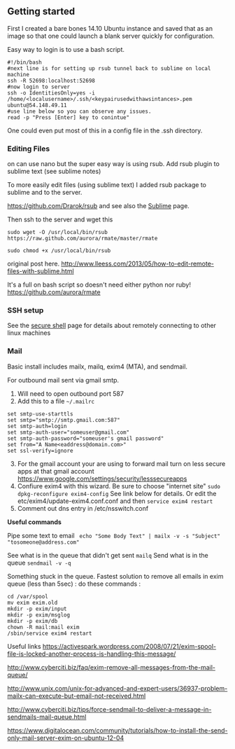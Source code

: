 
## Getting started

First I created a bare bones 14.10 Ubuntu instance and saved that as an image so that one could launch a blank server quickly for configuration.

Easy way to login is to use a bash script.

```
#!/bin/bash
#next line is for setting up rsub tunnel back to sublime on local machine
ssh -R 52698:localhost:52698
#now login to server
ssh -o IdentitiesOnly=yes -i /home/<localusername>/.ssh/<keypairusedwithawsintances>.pem ubuntu@54.148.49.11
#use line below so you can observe any issues.
read -p "Press [Enter] key to conintue"
```

One could even put most of this in a config file in the .ssh directory.


### Editing Files

on can use nano but the super easy way is using rsub.  Add rsub plugin to sublime text (see sublime notes)

To more easily edit files (using sublime text)  I added rsub package to sublime and to the server.

https://github.com/Drarok/rsub and see also the [Sublime](sublime.md) page.  

Then ssh to the server and wget this 

```
sudo wget -O /usr/local/bin/rsub https://raw.github.com/aurora/rmate/master/rmate

sudo chmod +x /usr/local/bin/rsub

```
original post here.
http://www.lleess.com/2013/05/how-to-edit-remote-files-with-sublime.html

It's a full on bash script so doesn't need either python nor ruby!
https://github.com/aurora/rmate


### SSH setup

See the [secure shell](linux-ssh.md) page for details about remotely connecting to other linux machines

### Mail

Basic install includes mailx, mailq, exim4 (MTA), and sendmail.

For outbound mail sent via gmail smtp.  

1. Will need to open outbound port 587 
2. Add this to a file `~/.mailrc`
```
set smtp-use-starttls
set smtp="smtp://smtp.gmail.com:587"
set smtp-auth=login
set smtp-auth-user="someuser@gmail.com"
set smtp-auth-password="someuser's gmail password"
set from="A Name<eaddress@domain.com>"
set ssl-verify=ignore
```

3. For the gmail account your are using to forward mail turn on less secure apps at that gmail account https://www.google.com/settings/security/lesssecureapps
4. Confiure exim4 with this wizard. Be sure to choose "internet site" `sudo dpkg-reconfigure exim4-config`  See link below for details.  Or edit the etc/exim4/update-exim4.conf.conf and then `service exim4 restart`
5. Comment out dns entry in /etc/nsswitch.conf

__Useful commands__

Pipe some text to email
` echo "Some Body Text" | mailx -v -s "Subject" "tosomeone@address.com"`

See what is in the queue that didn't get sent
`mailq`
Send what is in the queue
`sendmail -v -q`


Something stuck in the queue.  Fastest solution to remove all emails in exim queue (less than 5sec) :
do these commands :
````
cd /var/spool
mv exim exim.old
mkdir -p exim/input
mkdir -p exim/msglog
mkdir -p exim/db
chown -R mail:mail exim
/sbin/service exim4 restart
````



Useful links
https://activespark.wordpress.com/2008/07/21/exim-spool-file-is-locked-another-process-is-handling-this-message/

http://www.cyberciti.biz/faq/exim-remove-all-messages-from-the-mail-queue/

http://www.unix.com/unix-for-advanced-and-expert-users/36937-problem-mailx-can-execute-but-email-not-received.html

http://www.cyberciti.biz/tips/force-sendmail-to-deliver-a-message-in-sendmails-mail-queue.html

https://www.digitalocean.com/community/tutorials/how-to-install-the-send-only-mail-server-exim-on-ubuntu-12-04

